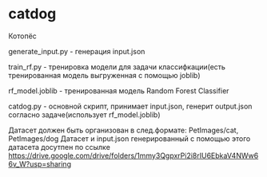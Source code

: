 # catdog
Котопёс

generate_input.py - генерация input.json

train_rf.py - тренировка модели для задачи классифкации(есть тренированная модель выгруженная с помощью joblib)

rf_model.joblib - тренированная модель Random Forest Classifier

catdog.py - основной скрипт, принимает input.json, генерит output.json согласно задаче(использует rf_model.joblib)

Датасет должен быть организован в след.формате: PetImages/cat, PetImages/dog
Датасет и input.json генерированный с помощью этого датасета досутпен по ссылке https://drive.google.com/drive/folders/1mmy3QgpxrPi2i8rIU6EbkaV4NWw66v_W?usp=sharing
